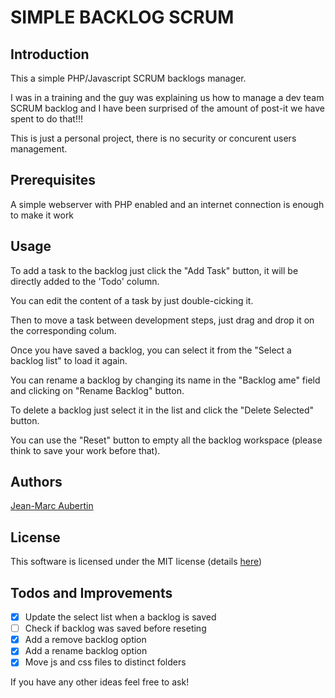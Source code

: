# SIMPLE BACKLOG SCRUM

## Introduction

This a simple PHP/Javascript SCRUM backlogs manager.

I was in a training and the guy was explaining us how to manage a dev team SCRUM backlog and I have been surprised of the amount of post-it we have spent to do that!!!

This is just a personal project, there is no security or concurent users management.

## Prerequisites

A simple webserver with PHP enabled and an internet connection is enough to make it work

## Usage
To add a task to the backlog just click the "Add Task" button, it will be directly added to the 'Todo' column.

You can edit the content of a task by just double-cicking it.

Then to move a task between development steps, just drag and drop it on the corresponding colum.

Once you have saved a backlog, you can select it from the "Select a backlog list" to load it again.

You can rename a backlog by changing its name in the "Backlog ame" field and clicking on "Rename Backlog" button.

To delete a backlog just select it in the list and click the "Delete Selected" button.

You can use the "Reset" button to empty all the backlog workspace (please think to save your work before that).

## Authors

[Jean-Marc Aubertin](https://github.com/jmwfr)

## License

This software is licensed under the MIT license (details [here](LICENSE.md))

## Todos and Improvements

* [x] Update the select list when a backlog is saved
* [ ] Check if backlog was saved before reseting
* [x] Add a remove backlog option
* [x] Add a rename backlog option
* [x] Move js and css files to distinct folders

If you have any other ideas feel free to ask!   
